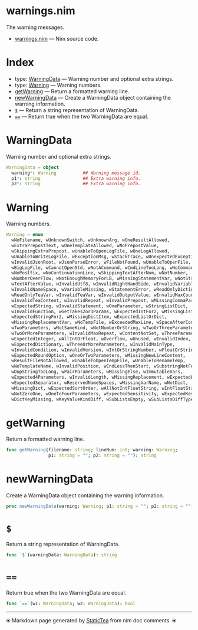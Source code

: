 # warnings.nim

The warning messages.

* [warnings.nim](../src/warnings.nim) &mdash; Nim source code.
# Index

* type: [WarningData](#warningdata) &mdash; Warning number and optional extra strings.
* type: [Warning](#warning) &mdash; Warning numbers.
* [getWarning](#getwarning) &mdash; Return a formatted warning line.
* [newWarningData](#newwarningdata) &mdash; Create a WarningData object containing the warning information.
* [`$`](#) &mdash; Return a string representation of WarningData.
* [`==`](#) &mdash; Return true when the two WarningData are equal.

# WarningData

Warning number and optional extra strings.

```nim
WarningData = object
  warning*: Warning          ## Warning message id.
  p1*: string                ## Extra warning info.
  p2*: string                ## Extra warning info.

```


# Warning

Warning numbers.

```nim
Warning = enum
  wNoFilename, wUnknownSwitch, wUnknownArg, wOneResultAllowed,
  wExtraPrepostText, wOneTemplateAllowed, wNoPrepostValue,
  wSkippingExtraPrepost, wUnableToOpenLogFile, wOneLogAllowed,
  wUnableToWriteLogFile, wExceptionMsg, wStackTrace, wUnexpectedException,
  wInvalidJsonRoot, wJsonParseError, wFileNotFound, wUnableToOpenFile,
  wBigLogFile, wCannotOpenStd, wNotACommand, wCmdLineTooLong, wNoCommand,
  wNoPostfix, wNoContinuationLine, wSkippingTextAfterNum, wNotNumber,
  wNumberOverFlow, wNotEnoughMemoryForLB, wMissingStatementVar, wNotString,
  wTextAfterValue, wInvalidUtf8, wInvalidRightHandSide, wInvalidVariable,
  wInvalidNameSpace, wVariableMissing, wStatementError, wReadOnlyDictionary,
  wReadOnlyTeaVar, wInvalidTeaVar, wInvalidOutputValue, wInvalidMaxCount,
  wInvalidTeaContent, wInvalidRepeat, wInvalidPrepost, wMissingCommaParen,
  wExpectedString, wInvalidStatement, wOneParameter, wStringListDict,
  wInvalidFunction, wGetTakes2or3Params, wExpectedIntFor2, wMissingListItem,
  wExpectedStringFor2, wMissingDictItem, wExpectedListOrDict,
  wMissingReplacementVar, wNoTempFile, wExceededMaxLine, wSpaceAfterCommand,
  wTwoParameters, wNotSameKind, wNotNumberOrString, wTwoOrThreeParameters,
  wTwoOrMoreParameters, wInvalidMaxRepeat, wContentNotSet, wThreeParameters,
  wExpectedInteger, wAllIntOrFloat, wOverflow, wUnused, wInvalidIndex,
  wExpectedDictionary, wThreeOrMoreParameters, wInvalidMainType,
  wInvalidCondition, wInvalidVersion, wIntOrStringNumber, wFloatOrStringNumber,
  wExpectedRoundOption, wOneOrTwoParameters, wMissingNewLineContent,
  wResultFileNotAllowed, wUnableToOpenTempFile, wUnableToRenameTemp,
  wNoTemplateName, wInvalidPosition, wEndLessThenStart, wSubstringNotFound,
  wDupStringTooLong, wPairParameters, wMissingElse, wImmutableVars,
  wExpected4Parameters, wInvalidLength, wMissingReplacement, wExpectedList,
  wExpectedSeparator, wReservedNameSpaces, wMissingVarName, wNotDict,
  wMissingDict, wExpectedSortOrder, wAllNotIntFloatString, wIntFloatString,
  wNotZeroOne, wOneToFourParameters, wExpectedSensitivity, wExpectedKey,
  wDictKeyMissing, wKeyValueKindDiff, wSubListsEmpty, wSubListsDiffTypes
```


# getWarning

Return a formatted warning line.

```nim
func getWarning(filename: string; lineNum: int; warning: Warning;
                p1: string = ""; p2: string = ""): string
```


# newWarningData

Create a WarningData object containing the warning information.

```nim
proc newWarningData(warning: Warning; p1: string = ""; p2: string = ""): WarningData
```


# `$`

Return a string representation of WarningData.

```nim
func `$`(warningData: WarningData): string
```


# `==`

Return true when the two WarningData are equal.

```nim
func `==`(w1: WarningData; w2: WarningData): bool
```



---
⦿ Markdown page generated by [StaticTea](https://github.com/flenniken/statictea/) from nim doc comments. ⦿
